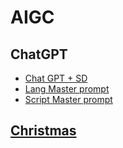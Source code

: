 # AIGC

## ChatGPT

- [Chat GPT + SD](./chat_gpt/chat_gpt_stable_diffusion.md)
- [Lang Master prompt](./chat_gpt/language_master_promote.md)
- [Script Master prompt](./chat_gpt/script_master.md)

## [Christmas](./merry_christmas.md)
